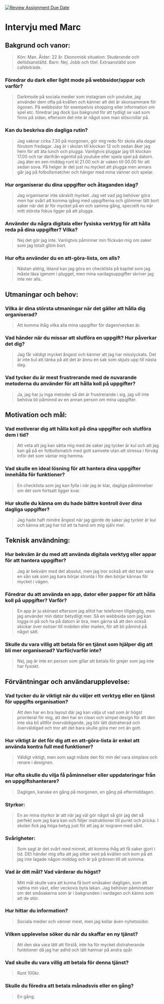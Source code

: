 [![Review Assignment Due Date](https://classroom.github.com/assets/deadline-readme-button-22041afd0340ce965d47ae6ef1cefeee28c7c493a6346c4f15d667ab976d596c.svg)](https://classroom.github.com/a/9024RRcp)


# Intervju med Marc

## Bakgrund och vanor:
> Kön: Man.
> Ålder: 22 år.
> Ekonomisk situation: Studerande och deltidsanställd.
> Barn: Nej.
> Jobb och titel: Extraanställd som cafébiträde.

### Föredrar du dark eller light mode på webbsidor/appar och varför?
> Darkmode på sociala medier som instagram och youtube, jag använder dem ofta på kvällen och känner att det är skonsammare för ögonen. På webbsidor för exempelvis shopping eller information om spel etc. föredrar jag dock ljus bakgrund för att tydligt se vad som finns på sidan, eftersom det inte är något som man slöscrollar på. 
### Kan du beskriva din dagliga rutin?
>Jag vaknar cirka 7.30 på morgonen, gör mig redo för skola alla dagar förutom fredagar. Jag är i skolan till klockan 12 och sedan åker jag hem för att äta lunch och plugga. Vanligtvis pluggar jag till klockan 17.00 och tar därifrån egentid på youtube eller spela spel på datorn. Jag äter en sen middag runt kl 21.00 och är vaken till 00.00 för att sedan sova. På helger är det just nu mycket att plugga men annars går jag på fotbollsmatcher och hänger med mina vänner och spelar. 
### Hur organiserar du dina uppgifter och åtaganden idag?
> Jag organiserar inte särskilt mycket. Jag vet vad jag behöver göra men har svårt att komma igång med uppgifterna och glömmer lätt bort saker när det är för mycket på en och samma gång, speciellt nu när mitt största fokus ligger på att plugga. 
### Använder du några digitala eller fysiska verktyg för att hålla reda på dina uppgifter? Vilka?
> Nej det gör jag inte. Vanligtvis påminner min flickvän mig om saker som jag totalt glöm bort. 
### Hur ofta använder du en att-göra-lista, om alls?
> Nästan aldrig, ibland kan jag göra en checklista på kapitel som jag måste läsa igenom i plugget, men mina vardagsuppgifter skriver jag inte ner alls. 

## Utmaningar och behov:

### Vilka är dina största utmaningar när det gäller att hålla dig organiserad?
> Att komma ihåg vilka alla mina uppgifter för dagen/veckan är.
### Vad händer när du missar att slutföra en uppgift? Hur påverkar det dig?
> Jag får väldigt mycket ångest och känner att jag har misslyckats. Det är inte kul att tänka på att det är ännu en sak som skjuts upp till nästa dag. 
### Vad tycker du är mest frustrerande med de nuvarande metoderna du använder för att hålla koll på uppgifter?
> Ja, jag har ju inga metoder så det är frustrerande i sig, jag vill inte behöva bli påminnd av en annan person om mina uppgifter. 

## Motivation och mål:

### Vad motiverar dig att hålla koll på dina uppgifter och slutföra dem i tid?
> Att veta att jag kan sätta mig med de saker jag tycker är kul och att jag kan gå på en fotbollsmatch med gott samvete utan att stressa i förväg inför det som väntar mig hemma. 
### Vad skulle en ideal lösning för att hantera dina uppgifter innehålla för funktioner?
> En checklista som jag kan fylla i när jag är klar, dagliga påminnelser om det som fortsatt ligger kvar. 
### Hur skulle du känna om du hade bättre kontroll över dina dagliga uppgifter?
> Jag hade haft mindre ångest när jag gjorde de saker jag tycker är kul och känna att jag har tid att ta hand om mig själv mer. 

## Teknisk användning:

### Hur bekväm är du med att använda digitala verktyg eller appar för att hantera uppgifter?
> Jag är bekväm med det absolut, men jag tror också att det kan vara en sån sak som jag bara börjar strunta i för den börjar kännas för mycket i vägen. 
### Föredrar du att använda en app, dator eller papper för att hålla koll på uppgifter? Varför?
> En app är ju skönast eftersom jag alltid har telefonen tillgänglig, men jag använder min dator betydligt mer. Så en webbsida som jag kan logga in på och ha på datorn är bra, men gärna så att den också skickar över notiser till mobilen eller mailen, för att bli påmind på något sätt. 
### Skulle du vara villig att betala för en tjänst som hjälper dig att bli mer organiserad? Varför/varför inte?
> Nej, jag är inte en person som gillar att betala för grejer som jag inte har fysiskt. 

## Förväntningar och användarupplevelse:

### Vad tycker du är viktigt när du väljer ett verktyg eller en tjänst för uppgifts organisation?
> Att den har en bra layout där jag kan välja ut vad som är högst prioriterat för mig, att den har en clean och simpel design för att den inte ska bli alltför överväldigande, jag blir lätt distraherad och överväldigad och tror att det bara skulle göra mer ont än gott. 
### Hur viktigt är det för dig att en att-göra-lista är enkel att använda kontra full med funktioner?
> Väldigt viktigt, men som sagt måste den för min del vara simplare och renare i designen. 
### Hur ofta skulle du vilja få påminnelser eller uppdateringar från en uppgiftshanterare?
> Dagligen, kanske en gång på morgonen, en gång på eftermiddagen. 

### Styrkor:
> En av mina styrkor är att när jag väl gör något så gör jag det så perfekt som jag bara kan och följer instruktioner till punkt och pricka. I skolan fick jag höga betyg just för att jag är nogrann med sånt. 

### Svårigheter: 
> Som sagt är det svårt med minnet, att komma ihåg att få saker gjort i tid. DEt händer mig ofta att jag sitter sent på kvällen och kom på att jag inte lagade någon middag och är på gränsen till att svimma. 

### Vad är ditt mål? Vad värderar du högst? 
> Mitt mål skulle vara att kunna få bort småsaker dagligen, som att vattna min växt, eller veckovis byta lakan. Jag behöver påminnelser om det småsakerna som är i bakgrunden i vardagen och känns som att de stör. 
### Hur hittar du information?
> Sociala medier och vänner mest, men jag kollar även nyhetssidor. 
### Vilken upplevelse söker du när du skaffar en ny tjänst?
> Att den ska vara lätt att förstå, inte ha för mycket distraherande funktioner då jag har adhd och lätt hamnar på andra spår. 
### Vad skulle du vara villig att betala för denna tjänst?
> Runt 100kr. 
### Skulle du föredra att betala månadsvis eller en gång?
> En gång. 






